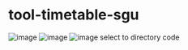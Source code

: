 # tool-timetable-sgu
![image](https://user-images.githubusercontent.com/71214783/191891329-2084dc85-8ba6-4a81-8830-eaf2e78d8930.png)
![image](https://user-images.githubusercontent.com/71214783/191891351-0aef91e2-ce83-48e2-afc1-30b25ed349e3.png)
![image](https://user-images.githubusercontent.com/71214783/191891362-7bc3009e-766e-4b8f-b838-805341849b3d.png)
 select to directory code
